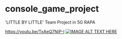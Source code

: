 # console_game_project
'LITTLE BY LITTLE' Team Project in 5G RAPA

https://youtu.be/TxAeQ7NiP-I
[![IMAGE ALT TEXT HERE](https://img.youtube.com/vi/TxAeQ7NiP-I/sddefault.jpg)](https://www.youtube.com/watch?v=TxAeQ7NiP-I)

